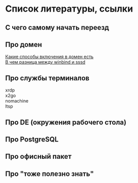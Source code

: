 # Список литературы, ссылки

## С чего самому начать переезд


## Про домен
[Какие способы включения в домен есть](https://rhelblog.redhat.com/2015/02/04/overview-of-direct-integration-options/)  
[В чем разница между winbind и sssd](https://rhelblog.redhat.com/2015/04/02/sssd-vs-winbind/)

## Про службы терминалов
xrdp  
x2go  
nomachine  
ltsp  

## Про DE (окружения рабочего стола)

## Про PostgreSQL

## Про офисный пакет

## Про "тоже полезно знать"
